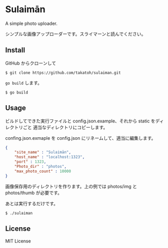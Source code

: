 # Sulaimān

A simple photo uploader.

シンプルな画像アップローダーです。スライマーンと読んでください。

## Install

GitHub からクローンして

    $ git clone https://github.com/takatoh/sulaiman.git

`go build` します。

    $ go build

## Usage

ビルドしてできた実行ファイルと config.json.example、それから static をディレクトリごと
適当なディレクトリにコピーします。

confing.json.exmaple を config.json にリネームして、適当に編集します。

```JSON
{
    "site_name" : "Sulaimān",
    "host_name" : "localhost:1323",
    "port" : 1323,
    "Photo_dir" : "photos",
    "max_photo_count" : 10000
}
```
画像保存用のディレクトリを作ります。上の例では photos/img と photos/thumb が必要です。

あとは実行するだけです。

    $ ./sulaiman

## License

MIT License
